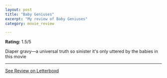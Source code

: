 ```yaml
---
layout: post
title: "Baby Geniuses"
excerpt: "My review of Baby Geniuses"
category: movie_review

---
```


**Rating:** 1.5/5

Diaper gravy—a universal truth so sinister it's only uttered by the babies in this movie

<hr>

[See Review on Letterboxd](https://boxd.it/8V5pKb)
